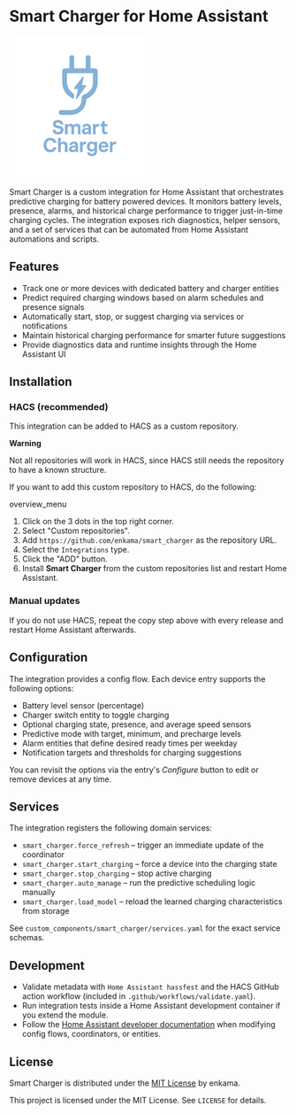 # Smart Charger for Home Assistant

  <img alt="Smart Charger logo" src="https://raw.githubusercontent.com/enkama/smart_charger/master/logo/icon.png">

Smart Charger is a custom integration for Home Assistant that orchestrates predictive charging for battery powered devices. It monitors battery levels, presence, alarms, and historical charge performance to trigger just-in-time charging cycles. The integration exposes rich diagnostics, helper sensors, and a set of services that can be automated from Home Assistant automations and scripts.

## Features

- Track one or more devices with dedicated battery and charger entities
- Predict required charging windows based on alarm schedules and presence signals
- Automatically start, stop, or suggest charging via services or notifications
- Maintain historical charging performance for smarter future suggestions
- Provide diagnostics data and runtime insights through the Home Assistant UI

## Installation

### HACS (recommended)

This integration can be added to HACS as a custom repository.

**Warning**

Not all repositories will work in HACS, since HACS still needs the repository to have a known structure.

If you want to add this custom repository to HACS, do the following:

overview_menu

1. Click on the 3 dots in the top right corner.
2. Select "Custom repositories".
3. Add `https://github.com/enkama/smart_charger` as the repository URL.
4. Select the `Integrations` type.
5. Click the "ADD" button.
6. Install **Smart Charger** from the custom repositories list and restart Home Assistant.

### Manual updates

If you do not use HACS, repeat the copy step above with every release and restart Home Assistant afterwards.

## Configuration

The integration provides a config flow. Each device entry supports the following options:

- Battery level sensor (percentage)
- Charger switch entity to toggle charging
- Optional charging state, presence, and average speed sensors
- Predictive mode with target, minimum, and precharge levels
- Alarm entities that define desired ready times per weekday
- Notification targets and thresholds for charging suggestions

You can revisit the options via the entry's *Configure* button to edit or remove devices at any time.

## Services

The integration registers the following domain services:

- `smart_charger.force_refresh` – trigger an immediate update of the coordinator
- `smart_charger.start_charging` – force a device into the charging state
- `smart_charger.stop_charging` – stop active charging
- `smart_charger.auto_manage` – run the predictive scheduling logic manually
- `smart_charger.load_model` – reload the learned charging characteristics from storage

See `custom_components/smart_charger/services.yaml` for the exact service schemas.

## Development

- Validate metadata with `Home Assistant hassfest` and the HACS GitHub action workflow (included in `.github/workflows/validate.yaml`).
- Run integration tests inside a Home Assistant development container if you extend the module.
- Follow the [Home Assistant developer documentation](https://developers.home-assistant.io/) when modifying config flows, coordinators, or entities.

## License

Smart Charger is distributed under the [MIT License](LICENSE) by enkama.

This project is licensed under the MIT License. See `LICENSE` for details.
